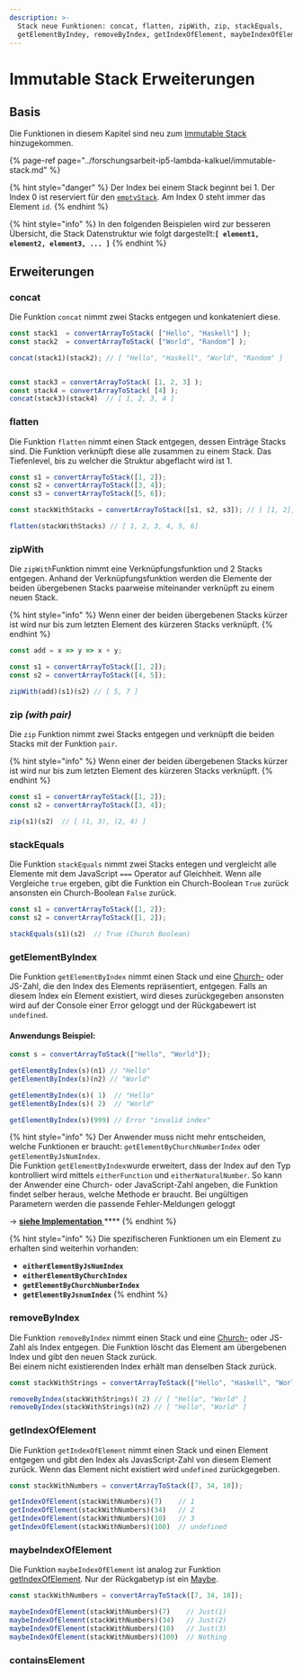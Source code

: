```yaml
---
description: >-
  Stack neue Funktionen: concat, flatten, zipWith, zip, stackEquals,
  getElementByIndey, removeByIndex, getIndexOfElement, maybeIndexOfElement
---
```


# Immutable Stack Erweiterungen

## Basis

Die Funktionen in diesem Kapitel sind neu zum [Immutable Stack](../forschungsarbeit-ip5-lambda-kalkuel/immutable-stack.md) hinzugekommen.

{% page-ref page="../forschungsarbeit-ip5-lambda-kalkuel/immutable-stack.md" %}

{% hint style="danger" %}
Der Index bei einem Stack beginnt bei 1. Der Index 0 ist reserviert für den [`emptyStack`](../forschungsarbeit-ip5-lambda-kalkuel/immutable-stack.md#empty-stack). Am Index 0 steht immer das Element `id`.
{% endhint %}

{% hint style="info" %}
In den folgenden Beispielen wird zur besseren Übersicht, die Stack Datenstruktur wie folgt dargestellt:**`[ element1, element2, element3, ... ]`**
{% endhint %}

## Erweiterungen

### concat

Die Funktion `concat` nimmt zwei Stacks entgegen und konkateniert diese.

```javascript
const stack1  = convertArrayToStack( ["Hello", "Haskell"] );
const stack2  = convertArrayToStack( ["World", "Random"] );

concat(stack1)(stack2); // [ "Hello", "Haskell", "World", "Random" ]


const stack3 = convertArrayToStack( [1, 2, 3] );
const stack4 = convertArrayToStack( [4] );
concat(stack3)(stack4)  // [ 1, 2, 3, 4 ]
```

### flatten

Die Funktion `flatten` nimmt einen Stack entgegen, dessen Einträge Stacks sind. Die Funktion verknüpft diese alle zusammen zu einem Stack. Das Tiefenlevel, bis zu welcher die Struktur abgeflacht wird ist 1.

```javascript
const s1 = convertArrayToStack([1, 2]);
const s2 = convertArrayToStack([3, 4]);
const s3 = convertArrayToStack([5, 6]);

const stackWithStacks = convertArrayToStack([s1, s2, s3]); // [ [1, 2], [3, 4], [5, 6] ]

flatten(stackWithStacks) // [ 1, 2, 3, 4, 5, 6]
```

### zipWith

Die `zipWith`Funktion nimmt eine Verknüpfungsfunktion und 2 Stacks entgegen. Anhand der Verknüpfungsfunktion werden die Elemente der beiden übergebenen Stacks paarweise miteinander verknüpft zu einem neuen Stack.

{% hint style="info" %}
Wenn einer der beiden übergebenen Stacks kürzer ist wird nur bis zum letzten Element des kürzeren Stacks verknüpft.
{% endhint %}

```javascript
const add = x => y => x + y;

const s1 = convertArrayToStack([1, 2]);
const s2 = convertArrayToStack([4, 5]);

zipWith(add)(s1)(s2) // [ 5, 7 ]
```

### zip _\(with pair\)_

Die `zip` Funktion nimmt zwei Stacks entgegen und verknüpft die beiden Stacks mit der Funktion `pair`.

{% hint style="info" %}
Wenn einer der beiden übergebenen Stacks kürzer ist wird nur bis zum letzten Element des kürzeren Stacks verknüpft.
{% endhint %}

```javascript
const s1 = convertArrayToStack([1, 2]);
const s2 = convertArrayToStack([3, 4]);

zip(s1)(s2)  // [ (1, 3), (2, 4) ]
```

### stackEquals

Die Funktion `stackEquals` nimmt zwei Stacks entegen und vergleicht alle Elemente mit dem JavaScript `===` Operator auf Gleichheit. Wenn alle Vergleiche `true` ergeben, gibt die Funktion ein Church-Boolean `True` zurück ansonsten ein Church-Boolean `False` zurück.

```javascript
const s1 = convertArrayToStack([1, 2]);
const s2 = convertArrayToStack([1, 2]);

stackEquals(s1)(s2)  // True (Church Boolean)
```

### 

### getElementByIndex

Die Funktion `getElementByIndex` nimmt einen Stack und eine [Church-](../forschungsarbeit-ip5-lambda-kalkuel/church-encodings-zahlen-und-boolesche-werte.md#church-zahlen) oder JS-Zahl, die den Index des Elements repräsentiert, entgegen. Falls an diesem Index ein Element existiert, wird dieses zurückgegeben ansonsten wird auf der Console einer Error geloggt und der Rückgabewert ist `undefined`. 

#### Anwendungs Beispiel:

```javascript
const s = convertArrayToStack(["Hello", "World"]);

getElementByIndex(s)(n1) // "Hello"
getElementByIndex(s)(n2) // "World"

getElementByIndex(s)( 1)  // "Hello"
getElementByIndex(s)( 2)  // "World"

getElementByIndex(s)(999) // Error "invalid index" 
```

{% hint style="info" %}
Der Anwender muss nicht mehr entscheiden, welche Funktionen er braucht:  `getElementByChurchNumberIndex` oder `getElementByJsNumIndex`.   
Die Funktion `getElementByIndex`wurde erweitert, dass der Index auf den Typ kontrolliert wird mittels `eitherFunction` und `eitherNaturalNumber`. So kann der Anwender eine Church- oder JavaScript-Zahl angeben, die Funktion findet selber heraus, welche Methode er braucht. Bei ungültigen Parametern werden die passende Fehler-Meldungen geloggt

-&gt; [**siehe Implementation** ](https://github.com/mattwolf-corporation/ip6_lambda-calculus-in-js/blob/aa5fce355f2e5786ee8b8948339a0b9706839253/src/stack/stack.js#L293)\*\*\*\*
{% endhint %}

{% hint style="info" %}
Die spezifischeren Funktionen um ein Element zu erhalten sind weiterhin vorhanden:

* **`eitherElementByJsNumIndex`**
* **`eitherElementByChurchIndex`**
* **`getElementByChurchNumberIndex`**
* **`getElementByJsnumIndex`**
{% endhint %}

### removeByIndex

Die Funktion `removeByIndex` nimmt einen Stack und eine [Church-](../forschungsarbeit-ip5-lambda-kalkuel/church-encodings-zahlen-und-boolesche-werte.md#church-zahlen) oder JS-Zahl als Index entgegen. Die Funktion löscht das Element am übergebenen Index und gibt den neuen Stack zurück.  
Bei einem nicht existierenden Index erhält man denselben Stack zurück.

```javascript
const stackWithStrings = convertArrayToStack(["Hello", "Haskell", "World"]);

removeByIndex(stackWithStrings)( 2) // [ "Hello", "World" ]
removeByIndex(stackWithStrings)(n2) // [ "Hello", "World" ]
```

### getIndexOfElement

Die Funktion `getIndexOfElement` nimmt einen Stack und einen Element entgegen und gibt den Index als JavasScript-Zahl von diesem Element zurück. Wenn das Element nicht existiert wird `undefined` zurückgegeben.

```javascript
const stackWithNumbers = convertArrayToStack([7, 34, 10]);

getIndexOfElement(stackWithNumbers)(7)    // 1
getIndexOfElement(stackWithNumbers)(34)   // 2
getIndexOfElement(stackWithNumbers)(10)   // 3
getIndexOfElement(stackWithNumbers)(100)  // undefined
```

### maybeIndexOfElement

Die Funktion `maybeIndexOfElement` ist analog zur Funktion [getIndexOfElement](immutable-stack-erweiterungen.md#getindexofelement). Nur der Rückgabetyp ist ein [Maybe](maybe.md).

```javascript
const stackWithNumbers = convertArrayToStack([7, 34, 10]);

maybeIndexOfElement(stackWithNumbers)(7)    // Just(1)
maybeIndexOfElement(stackWithNumbers)(34)   // Just(2)
maybeIndexOfElement(stackWithNumbers)(10)   // Just(3)
maybeIndexOfElement(stackWithNumbers)(100)  // Nothing
```

### containsElement

